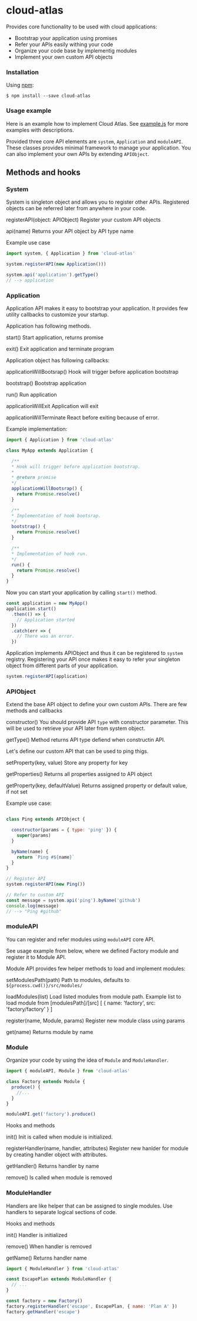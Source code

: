 # cloud-atlas
Provides core functionality to be used with cloud applications:

- Bootstrap your application using promises
- Refer your APIs easily withing your code
- Organize your code base by implementig modules
- Implement your own custom API objects

### Installation

Using [npm](https://www.npmjs.com/):

    $ npm install --save cloud-atlas

### Usage example

Here is an example how to implement Cloud Atlas. See [example.js](https://github.com/tobiasrask/cloud-atlas/blob/master/docs/example.js)
for more examples with descriptions.

Provided three core API elements are `system`, `Application` and `moduleAPI`.
These classes provides minimal framework to manage your application. You can
also implement your own APIs by extending `APIObject`.

## Methods and hooks

### System

System is singleton object and allows you to register other APIs. Registered
objects can be referred later from anywhere in your code.

registerAPI(object: APIObject)
  Register your custom API objects

api(name)
  Returns your API object by API type name

Example use case

```js
import system, { Application } from 'cloud-atlas'

system.registerAPI(new Application()))

system.api('application').getType()
// --> application

```

### Application

Application API makes it easy to bootstrap your application. It provides
few utility callbacks to customize your startup.

Application has following methods.

start()
  Start application, returns promise

exit()
  Exit application and terminate program

Application object has following callbacks:

applicationWillBootsrap()
  Hook will trigger before application bootstrap

bootstrap()
  Bootstrap application

run()
  Run application

applicationWillExit
  Application will exit

applicationWillTerminate
  React before exiting because of error.

Example implementation:

```js
import { Application } from 'cloud-atlas'

class MyApp extends Application {

  /**
  * Hook will trigger before application bootstrap.
  *
  * @return promise
  */
  applicationWillBootsrap() {
    return Promise.resolve()
  }

  /**
  * Implementation of hook bootsrap.
  */
  bootstrap() {
    return Promise.resolve()
  }

  /**
  * Implementation of hook run.
  */
  run() {
    return Promise.resolve()
  }
}

```

Now you can start your application by calling `start()` method.

```js
const application = new MyApp()
application.start()
  .then(() => {
    // Application started
  })
  .catch(err => {
    // There was an error.
  })
```

Application implements APIObject and thus it can be registered to `system`
registry. Registering your API once makes it easy to refer your singleton
object from different parts of your application.

```js
system.registerAPI(application)
```

### APIObject

Extend the base API object to define your own custom APIs. There are few methods
and callbacks

constructor()
  You should provide API `type` with constructor parameter. This will be used
  to retrieve your API later from system object.

getType()
  Method returns API type defiend when constructin API.

Let's define our custom API that can be used to ping thigs.

setProperty(key, value)
  Store any property for key

getProperties()
  Returns all properties assigned to API object

getProperty(key, defaultValue)
  Returns assigned property or default value, if not set

Example use case:

```js

class Ping extends APIObject {

  constructor(params = { type: 'ping' }) {
    super(params)
  }

  byName(name) {
    return `Ping #${name}`
  }
}

// Register API
system.registerAPI(new Ping())

// Refer to custom API
const message = system.api('ping').byName('github')
console.log(message)
// --> "Ping #github"
```

### moduleAPI

You can register and refer modules using `moduleAPI` core API.

See usage example from below, where we defined Factory module and register it to
Module API.

Module API provides few helper methods to load and implement modules:

setModulesPath(path)
  Path to modules, defaults to `${process.cwd()}/src/modules/`

loadModules(list)
  Load listed modules from module path.
  Example list to load module from [modulesPath]/[src]
  [
    {
      name: 'factory',
      src: 'factory/factory'
    }
  ]

register(name, Module, params)
  Register new module class using params

get(name)
  Returns module by name

### Module

Organize your code by using the idea of `Module` and `ModuleHandler`.

```js
import { moduleAPI, Module } from 'cloud-atlas'

class Factory extends Module {
  produce() {
    //...
  }
}

moduleAPI.get('factory').produce()
```

Hooks and methods

init()
  Init is called when module is initialized.

registerHandler(name, handler, attributes)
  Register new hanlder for module by creating handler object with attributes.

getHandler()
  Returns handler by name

remove()
  Is called when module is removed

### ModuleHandler

Handlers are like helper that can be assigned to single modules. Use handlers to
separate logical sections of code.

Hooks and methods

init()
  Handler is initialized

remove()
  When handler is removed

getName()
  Returns handler name

```js
import { ModuleHandler } from 'cloud-atlas'

const EscapePlan extends ModuleHandler {
  // ...
}

const factory = new Factory()
factory.registerHandler('escape', EscapePlan, { name: 'Plan A' })
factory.getHandler('escape')

```
